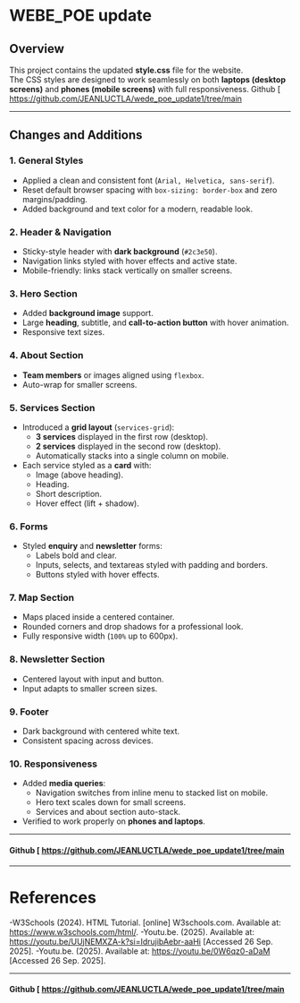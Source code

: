 # WEBE_POE update

## Overview
This project contains the updated **style.css** file for the website.  
The CSS styles are designed to work seamlessly on both **laptops (desktop screens)** and **phones (mobile screens)** with full responsiveness.
 Github [ https://github.com/JEANLUCTLA/wede_poe_update1/tree/main 


---

## Changes and Additions

### 1. General Styles
- Applied a clean and consistent font (`Arial, Helvetica, sans-serif`).
- Reset default browser spacing with `box-sizing: border-box` and zero margins/padding.
- Added background and text color for a modern, readable look.

### 2. Header & Navigation
- Sticky-style header with **dark background** (`#2c3e50`).
- Navigation links styled with hover effects and active state.
- Mobile-friendly: links stack vertically on smaller screens.

### 3. Hero Section
- Added **background image** support.
- Large **heading**, subtitle, and **call-to-action button** with hover animation.
- Responsive text sizes.

### 4. About Section
- **Team members** or images aligned using `flexbox`.
- Auto-wrap for smaller screens.

### 5. Services Section
- Introduced a **grid layout** (`services-grid`):
  - **3 services** displayed in the first row (desktop).
  - **2 services** displayed in the second row (desktop).
  - Automatically stacks into a single column on mobile.
- Each service styled as a **card** with:
  - Image (above heading).
  - Heading.
  - Short description.
  - Hover effect (lift + shadow).

### 6. Forms
- Styled **enquiry** and **newsletter** forms:
  - Labels bold and clear.
  - Inputs, selects, and textareas styled with padding and borders.
  - Buttons styled with hover effects.

### 7. Map Section
- Maps placed inside a centered container.
- Rounded corners and drop shadows for a professional look.
- Fully responsive width (`100%` up to 600px).

### 8. Newsletter Section
- Centered layout with input and button.
- Input adapts to smaller screen sizes.

### 9. Footer
- Dark background with centered white text.
- Consistent spacing across devices.

### 10. Responsiveness
- Added **media queries**:
  - Navigation switches from inline menu to stacked list on mobile.
  - Hero text scales down for small screens.
  - Services and about section auto-stack.
- Verified to work properly on **phones and laptops**.

---
  #### Github [ https://github.com/JEANLUCTLA/wede_poe_update1/tree/main 

---
# References
-W3Schools (2024). HTML Tutorial. [online] W3schools.com. Available at: https://www.w3schools.com/html/.
-Youtu.be. (2025). Available at: https://youtu.be/UUjNEMXZA-k?si=IdrujibAebr-aaHi [Accessed 26 Sep. 2025].
-Youtu.be. (2025). Available at: https://youtu.be/0W6qz0-aDaM [Accessed 26 Sep. 2025].

---
  #### Github [ https://github.com/JEANLUCTLA/wede_poe_update1/tree/main 


‌
‌
